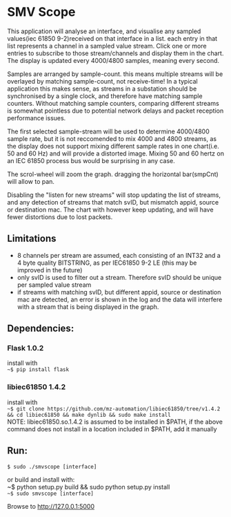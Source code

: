 # SMV Scope

This application will analyse an interface, and visualise any sampled values(iec 61850 9-2)received on that interface in a list.
each entry in that list represents a channel in a sampled value stream. Click one or more entries to subscribe to those stream/channels
and display them in the chart. The display is updated every 4000/4800 samples, meaning every second. 

Samples are arranged by sample-count. this means multiple streams will be overlayed by matching sample-count, not receive-time! In a typical application
this makes sense, as streams in a substation should be synchronised by a single clock, and therefore have matching sample counters. Without matching sample counters, comparing different streams is somewhat pointless due to potential network delays and packet reception performance issues.

The first selected sample-stream will be used to determine 4000/4800 sample rate, but it is not reccomended to mix 4000 and 4800 streams, as the display does
not support mixing different sample rates in one chart(i.e. 50 and 60 Hz) and will provide a distorted image. Mixing 50 and 60 hertz on an IEC 61850 process bus would be surprising in any case.

The scrol-wheel will zoom the graph. dragging the horizontal bar(smpCnt) will allow to pan.

Disabling the "listen for new streams" will stop updating the list of streams, and any detection of streams that match svID, but mismatch appid, source or destination mac. The chart with however keep updating, and will have fewer distortions due to lost packets.


## Limitations
 - 8 channels per stream are assumed, each consisting of an INT32 and a 4 byte quality BITSTRING, as per IEC61850 9-2 LE (this may be improved in the future)
 - only svID is used to filter out a stream. Therefore svID should be unique per sampled value stream
 - if streams with matching svID, but different appid, source or destination mac are detected, an error is shown in the log and the data will interfere with a stream that is being displayed in the graph.


## Dependencies:
### Flask 1.0.2  
install with  
 `~$ pip install flask`  

### libiec61850 1.4.2  
install with  
    `~$ git clone https://github.com/mz-automation/libiec61850/tree/v1.4.2 && cd libiec61850 && make dynlib && sudo make install`  
NOTE: libiec61850.so.1.4.2 is assumed to be installed in $PATH, if the above command does not install in a location included in $PATH, add it manually


## Run:  
`$ sudo ./smvscope [interface]`  

or build and install with:  
~$ python setup.py build && sudo python setup.py install  
`~$ sudo smvscope [interface]`  

Browse to http://127.0.0.1:5000  
